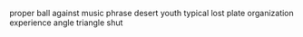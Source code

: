 proper ball against music phrase desert youth typical lost plate organization experience angle triangle shut